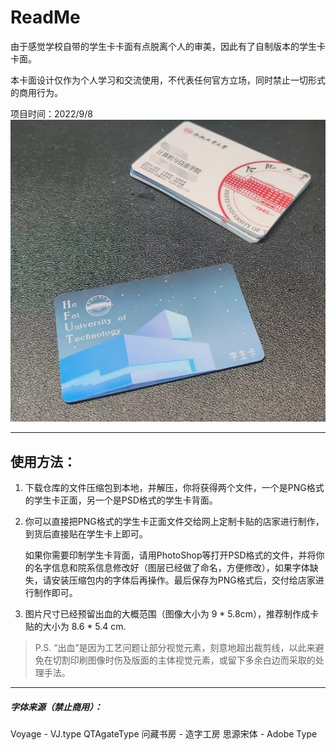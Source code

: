 

# ReadMe

由于感觉学校自带的学生卡卡面有点脱离个人的审美，因此有了自制版本的学生卡卡面。

本卡面设计仅作为个人学习和交流使用，不代表任何官方立场，同时禁止一切形式的商用行为。

项目时间：2022/9/8
![印刷成品图预览](https://github.com/Muggle-akko/HFUT-CardReDesign/blob/main/%E5%8D%B0%E5%88%B7%E6%88%90%E5%93%81%E5%9B%BE.png)

---

## 使用方法：

1. 下载仓库的文件压缩包到本地，并解压，你将获得两个文件，一个是PNG格式的学生卡正面，另一个是PSD格式的学生卡背面。

2. 你可以直接把PNG格式的学生卡正面文件交给网上定制卡贴的店家进行制作，到货后直接贴在学生卡上即可。

   如果你需要印制学生卡背面，请用PhotoShop等打开PSD格式的文件，并将你的名字信息和院系信息修改好（图层已经做了命名，方便修改），如果字体缺失，请安装压缩包内的字体后再操作。最后保存为PNG格式后，交付给店家进行制作即可。

3. 图片尺寸已经预留出血的大概范围（图像大小为 9 * 5.8cm），推荐制作成卡贴的大小为 8.6 * 5.4 cm. 

> P.S. “出血”是因为工艺问题让部分视觉元素，刻意地超出裁剪线，以此来避免在切割印刷图像时伤及版面的主体视觉元素，或留下多余白边而采取的处理手法。

---

##### 字体来源（禁止商用）：

Voyage - VJ.type
QTAgateType 
问藏书房 - 造字工房
思源宋体 -  Adobe Type

 
